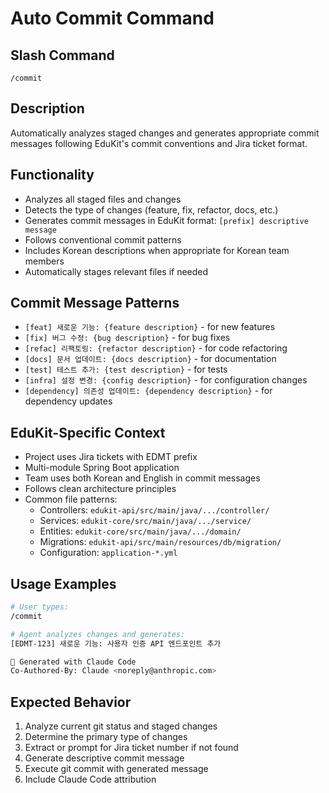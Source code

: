 # Auto Commit Command

## Slash Command
`/commit`

## Description
Automatically analyzes staged changes and generates appropriate commit messages following EduKit's commit conventions and Jira ticket format.

## Functionality
- Analyzes all staged files and changes
- Detects the type of changes (feature, fix, refactor, docs, etc.)
- Generates commit messages in EduKit format: `[prefix] descriptive message`
- Follows conventional commit patterns
- Includes Korean descriptions when appropriate for Korean team members
- Automatically stages relevant files if needed

## Commit Message Patterns
- `[feat] 새로운 기능: {feature description}` - for new features
- `[fix] 버그 수정: {bug description}` - for bug fixes
- `[refac] 리팩토링: {refactor description}` - for code refactoring
- `[docs] 문서 업데이트: {docs description}` - for documentation
- `[test] 테스트 추가: {test description}` - for tests
- `[infra] 설정 변경: {config description}` - for configuration changes
- `[dependency] 의존성 업데이트: {dependency description}` - for dependency updates

## EduKit-Specific Context
- Project uses Jira tickets with EDMT prefix
- Multi-module Spring Boot application
- Team uses both Korean and English in commit messages
- Follows clean architecture principles
- Common file patterns:
  - Controllers: `edukit-api/src/main/java/.../controller/`
  - Services: `edukit-core/src/main/java/.../service/`
  - Entities: `edukit-core/src/main/java/.../domain/`
  - Migrations: `edukit-api/src/main/resources/db/migration/`
  - Configuration: `application-*.yml`

## Usage Examples
```bash
# User types:
/commit

# Agent analyzes changes and generates:
[EDMT-123] 새로운 기능: 사용자 인증 API 엔드포인트 추가

🤖 Generated with Claude Code
Co-Authored-By: Claude <noreply@anthropic.com>
```

## Expected Behavior
1. Analyze current git status and staged changes
2. Determine the primary type of changes
3. Extract or prompt for Jira ticket number if not found
4. Generate descriptive commit message
5. Execute git commit with generated message
6. Include Claude Code attribution
